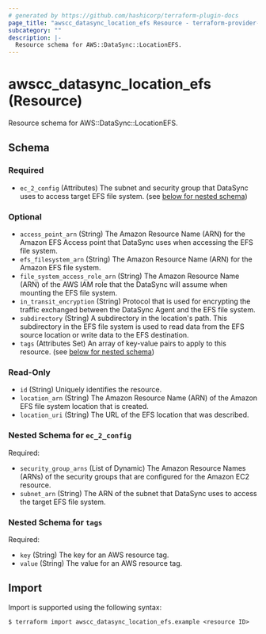 ```yaml
---
# generated by https://github.com/hashicorp/terraform-plugin-docs
page_title: "awscc_datasync_location_efs Resource - terraform-provider-awscc"
subcategory: ""
description: |-
  Resource schema for AWS::DataSync::LocationEFS.
---
```


# awscc_datasync_location_efs (Resource)

Resource schema for AWS::DataSync::LocationEFS.



<!-- schema generated by tfplugindocs -->
## Schema

### Required

- `ec_2_config` (Attributes) The subnet and security group that DataSync uses to access target EFS file system. (see [below for nested schema](#nestedatt--ec_2_config))

### Optional

- `access_point_arn` (String) The Amazon Resource Name (ARN) for the Amazon EFS Access point that DataSync uses when accessing the EFS file system.
- `efs_filesystem_arn` (String) The Amazon Resource Name (ARN) for the Amazon EFS file system.
- `file_system_access_role_arn` (String) The Amazon Resource Name (ARN) of the AWS IAM role that the DataSync will assume when mounting the EFS file system.
- `in_transit_encryption` (String) Protocol that is used for encrypting the traffic exchanged between the DataSync Agent and the EFS file system.
- `subdirectory` (String) A subdirectory in the location's path. This subdirectory in the EFS file system is used to read data from the EFS source location or write data to the EFS destination.
- `tags` (Attributes Set) An array of key-value pairs to apply to this resource. (see [below for nested schema](#nestedatt--tags))

### Read-Only

- `id` (String) Uniquely identifies the resource.
- `location_arn` (String) The Amazon Resource Name (ARN) of the Amazon EFS file system location that is created.
- `location_uri` (String) The URL of the EFS location that was described.

<a id="nestedatt--ec_2_config"></a>
### Nested Schema for `ec_2_config`

Required:

- `security_group_arns` (List of Dynamic) The Amazon Resource Names (ARNs) of the security groups that are configured for the Amazon EC2 resource.
- `subnet_arn` (String) The ARN of the subnet that DataSync uses to access the target EFS file system.


<a id="nestedatt--tags"></a>
### Nested Schema for `tags`

Required:

- `key` (String) The key for an AWS resource tag.
- `value` (String) The value for an AWS resource tag.

## Import

Import is supported using the following syntax:

```shell
$ terraform import awscc_datasync_location_efs.example <resource ID>
```
